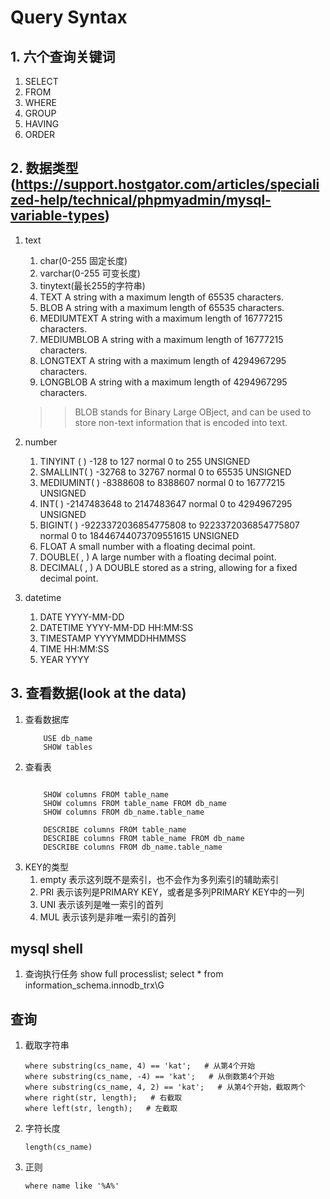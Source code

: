 # Query Syntax

## 1. 六个查询关键词
1. SELECT
2. FROM
3. WHERE
4. GROUP
5. HAVING
6. ORDER

## 2. 数据类型(https://support.hostgator.com/articles/specialized-help/technical/phpmyadmin/mysql-variable-types)
1. text
   1. char(0-255 固定长度)
   2. varchar(0-255 可变长度)
   3. tinytext(最长255的字符串)
   4. TEXT	A string with a maximum length of 65535 characters.
   5. BLOB	A string with a maximum length of 65535 characters.
   6. MEDIUMTEXT	A string with a maximum length of 16777215 characters.
   7. MEDIUMBLOB	A string with a maximum length of 16777215 characters.
   8. LONGTEXT	A string with a maximum length of 4294967295 characters.
   9. LONGBLOB	A string with a maximum length of 4294967295 characters.
    >> BLOB stands for Binary Large OBject, and can be used to store non-text information that is encoded into text.

2. number
   1. TINYINT ( )	-128 to 127 normal	0 to 255 UNSIGNED
   2. SMALLINT( )	-32768 to 32767 normal	0 to 65535 UNSIGNED
   3. MEDIUMINT( )	-8388608 to 8388607 normal	0 to 16777215 UNSIGNED
   4. INT( )	-2147483648 to 2147483647 normal	0 to 4294967295 UNSIGNED
   5. BIGINT( )	-9223372036854775808 to 9223372036854775807 normal	0 to 18446744073709551615 UNSIGNED
   6. FLOAT	A small number with a floating decimal point.
   7. DOUBLE( , )	A large number with a floating decimal point.
   8. DECIMAL( , )	A DOUBLE stored as a string, allowing for a fixed decimal point.
3. datetime
   1. DATE	YYYY-MM-DD
   2. DATETIME	YYYY-MM-DD HH:MM:SS
   3. TIMESTAMP	YYYYMMDDHHMMSS
   4. TIME	HH:MM:SS
   5. YEAR	YYYY


## 3. 查看数据(look at the data)
1. 查看数据库
    ```
        USE db_name
        SHOW tables
    ```
2. 查看表
    ```

        SHOW columns FROM table_name
        SHOW columns FROM table_name FROM db_name
        SHOW columns FROM db_name.table_name

        DESCRIBE columns FROM table_name
        DESCRIBE columns FROM table_name FROM db_name
        DESCRIBE columns FROM db_name.table_name
    ```
3. KEY的类型
   1. empty 表示这列既不是索引，也不会作为多列索引的辅助索引
   2. PRI   表示该列是PRIMARY KEY，或者是多列PRIMARY KEY中的一列
   3. UNI   表示该列是唯一索引的首列
   4. MUL   表示该列是非唯一索引的首列


## mysql shell

1. 查询执行任务
    show full processlist;
    select * from information_schema.innodb_trx\G


## 查询
1. 截取字符串
    ```
    where substring(cs_name, 4) == 'kat';   # 从第4个开始
    where substring(cs_name, -4) == 'kat';   # 从倒数第4个开始
    where substring(cs_name, 4, 2) == 'kat';   # 从第4个开始，截取两个
    where right(str, length);   # 右截取
    where left(str, length);   # 左截取
    ```
2. 字符长度
    ```
    length(cs_name)
    ```
3. 正则
    ```
    where name like '%A%'
    ```